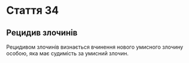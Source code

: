 Cтаття 34
====
Рецидив злочинів
----
Рецидивом злочинів визнається вчинення нового умисного злочину особою, яка має судимість за умисний злочин.
